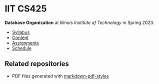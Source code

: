 # IIT CS425

**Database Organization** at
*Illinois Institute of Technology* in
Spring 2023.

- [Syllabus](https://github.com/hendraanggrian/IIT-CS425/blob/assets/syllabus.pdf)
- [Content](https://github.com/hendraanggrian/IIT-CS425/tree/assets/)
- [Assignments](assignments/)
- [Schedule](.ical/)

## Related repositories

- PDF files generated with [markdown-pdf-styles](https://github.com/hendraanggrian/markdown-pdf-styles/)
